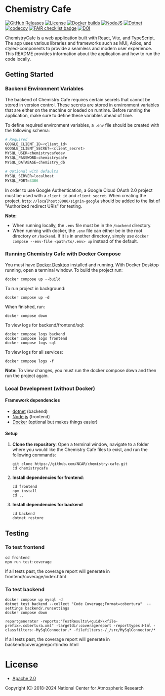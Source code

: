 Chemistry Cafe
==============

[![GitHub Releases](https://img.shields.io/github/release/NCAR/chemistry-cafe.svg)](https://github.com/NCAR/chemistry-cafe/releases)
[![License](https://img.shields.io/github/license/NCAR/chemistry-cafe.svg)](https://github.com/NCAR/chemistry-cafe/blob/master/LICENSE)
[![Docker builds](https://github.com/NCAR/chemistry-cafe/actions/workflows/docker_image.yml/badge.svg)](https://github.com/NCAR/chemistry-cafe/actions/workflows/docker_image.yml)
[![NodeJS](https://github.com/NCAR/chemistry-cafe/actions/workflows/npm_build_test.yml/badge.svg)](https://github.com/NCAR/chemistry-cafe/actions/workflows/npm_build_test.yml)
[![Dotnet](https://github.com/NCAR/chemistry-cafe/actions/workflows/dotnet.yml/badge.svg)](https://github.com/NCAR/chemistry-cafe/actions/workflows/dotnet.yml)
[![codecov](https://codecov.io/gh/NCAR/chemistry-cafe/branch/main/graph/badge.svg?token=ATGO4DKTMY)](https://codecov.io/gh/NCAR/chemistry-cafe)
[![FAIR checklist badge](https://fairsoftwarechecklist.net/badge.svg)](https://fairsoftwarechecklist.net/v0.2?f=31&a=32113&i=22322&r=123)
[![DOI](https://zenodo.org/badge/67521334.svg)](https://doi.org/10.5281/zenodo.14171726)


ChemistryCafe is a web application built with React, Vite, and TypeScript. The app uses various libraries and frameworks such as MUI, Axios, and styled-components to provide a seamless and modern user experience. This README provides information about the application and how to run the code locally.

## Getting Started

### Backend Environment Variables

The backend of Chemistry Cafe requires certain secrets that cannot be stored in version control. These secrets are stored in environment variables that are either on the machine or loaded on runtime. Before running the application, make sure to define these variables ahead of time.

To define required environment variables, a `.env` file should be created with the following schema:

```py
# Required
GOOGLE_CLIENT_ID=<client_id>
GOOGLE_CLIENT_SECRET=<client_secret>
MYSQL_USER=chemistrycafedev
MYSQL_PASSWORD=chemistrycafe
MYSQL_DATABASE=chemistry_db

# Optional with defaults
MYSQL_SERVER=localhost
MYSQL_PORT=3306
```

In order to use Google Authentication, a Google Cloud OAuth 2.0 project must be used with a `client id` and `client secret`. When creating the project, `http://localhost:8080/signin-google` should be added to the list of "Authorized redirect URIs" for testing.

**Note:**

- When running locally, the `.env` file must be in the `/backend` directory. 
- When running with docker, the `.env` file can either be in the root directory *or* `/backend`. If it is in another directory, simply use `docker compose --env-file <path/to/.env> up` instead of the default.  

### Running Chemistry Cafe with Docker Compose

You must have [Docker Desktop](https://www.docker.com/get-started) installed and running.
With Docker Desktop running, open a terminal window.
To build the project run:

```
docker compose up --build
```

To run project in background:

```
docker compose up -d
```

When finished, run:
```
docker compose down
```

To view logs for backend/frontend/sql:
```
docker compose logs backend
docker compose logs frontend 
docker compose logs sql 
```

To view logs for all services:
```
docker compose logs -f 
```

**Note:** To view changes, you must run the docker compose down and then run the project again.

### Local Development (without Docker)

#### Framework dependencies

- [dotnet](https://dotnet.microsoft.com/en-us/download) (backend)
- [Node.js](https://nodejs.org/en/download) (frontend)
- [Docker](https://www.docker.com/) (optional but makes things easier)

#### Setup
1. **Clone the repository**:
Open a terminal window, navigate to a folder where you would like the Chemistry Cafe files to exist,
and run the following commands:

    ```
    git clone https://github.com/NCAR/chemistry-cafe.git
    cd chemistrycafe
    ```
2. **Install dependencies for frontend**:
    ```shell
    cd frontend
    npm install
    cd ..
    ```
4. **Install dependencies for backend**
    ```
    cd backend
    dotnet restore
    ```

## Testing

### To test frontend
```
cd frontend
npm run test:coverage
```
If all tests past, the coverage report will generate in frontend/coverage/index.html

### To test backend

```
docker compose up mysql -d
dotnet test backend --collect "Code Coverage;Format=cobertura"  --settings backend/.runsettings
docker compose down
```

```
reportgenerator -reports:"TestResults\<guid>\<file-prefix>.cobertura.xml" -targetdir:coveragereport -reporttypes:Html -classfilters:-MySqlConnector.* -filefilters:-/_/src/MySqlConnector/*

```
If all tests past, the coverage report will generate in backend/coveragereport/index.html


# License
- [Apache 2.0](/LICENSE)

Copyright (C) 2018-2024 National Center for Atmospheric Research
